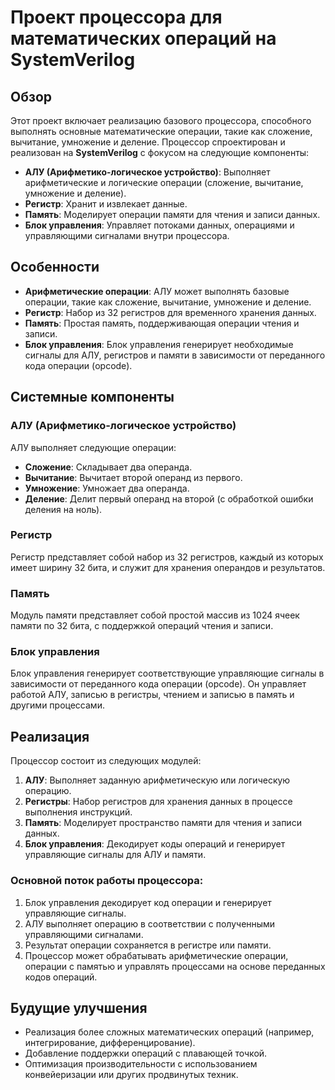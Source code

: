 # Проект процессора для математических операций на SystemVerilog

## Обзор

Этот проект включает реализацию базового процессора, способного выполнять основные математические операции, такие как сложение, вычитание, умножение и деление. Процессор спроектирован и реализован на **SystemVerilog** с фокусом на следующие компоненты:

- **АЛУ (Арифметико-логическое устройство)**: Выполняет арифметические и логические операции (сложение, вычитание, умножение и деление).
- **Регистр**: Хранит и извлекает данные.
- **Память**: Моделирует операции памяти для чтения и записи данных.
- **Блок управления**: Управляет потоками данных, операциями и управляющими сигналами внутри процессора.

## Особенности

- **Арифметические операции**: АЛУ может выполнять базовые операции, такие как сложение, вычитание, умножение и деление.
- **Регистр**: Набор из 32 регистров для временного хранения данных.
- **Память**: Простая память, поддерживающая операции чтения и записи.
- **Блок управления**: Блок управления генерирует необходимые сигналы для АЛУ, регистров и памяти в зависимости от переданного кода операции (opcode).

## Системные компоненты

### АЛУ (Арифметико-логическое устройство)
АЛУ выполняет следующие операции:
- **Сложение**: Складывает два операнда.
- **Вычитание**: Вычитает второй операнд из первого.
- **Умножение**: Умножает два операнда.
- **Деление**: Делит первый операнд на второй (с обработкой ошибки деления на ноль).

### Регистр
Регистр представляет собой набор из 32 регистров, каждый из которых имеет ширину 32 бита, и служит для хранения операндов и результатов.

### Память
Модуль памяти представляет собой простой массив из 1024 ячеек памяти по 32 бита, с поддержкой операций чтения и записи.

### Блок управления
Блок управления генерирует соответствующие управляющие сигналы в зависимости от переданного кода операции (opcode). Он управляет работой АЛУ, записью в регистры, чтением и записью в память и другими процессами.

## Реализация

Процессор состоит из следующих модулей:

1. **АЛУ**: Выполняет заданную арифметическую или логическую операцию.
2. **Регистры**: Набор регистров для хранения данных в процессе выполнения инструкций.
3. **Память**: Моделирует пространство памяти для чтения и записи данных.
4. **Блок управления**: Декодирует коды операций и генерирует управляющие сигналы для АЛУ и памяти.

### Основной поток работы процессора:
1. Блок управления декодирует код операции и генерирует управляющие сигналы.
2. АЛУ выполняет операцию в соответствии с полученными управляющими сигналами.
3. Результат операции сохраняется в регистре или памяти.
4. Процессор может обрабатывать арифметические операции, операции с памятью и управлять процессами на основе переданных кодов операций.

## Будущие улучшения
- Реализация более сложных математических операций (например, интегрирование, дифференцирование).
- Добавление поддержки операций с плавающей точкой.
- Оптимизация производительности с использованием конвейеризации или других продвинутых техник.
